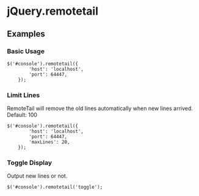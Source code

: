 # jQuery.remotetail

## Examples

### Basic Usage
```
$('#console').remotetail({
        'host': 'localhost',
        'port': 64447,
    });
```

### Limit Lines
RemoteTail will remove the old lines automatically when new lines arrived.
Default: 100
```
$('#console').remotetail({
        'host': 'localhost',
        'port': 64447,
        'maxLines': 20,
    });
```

### Toggle Display
Output new lines or not.
```
$('#console').remotetail('toggle');
```

